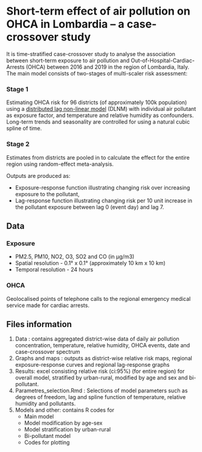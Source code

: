 # Short-term effect of air pollution on OHCA in Lombardia – a case-crossover study
It is time-stratified case-crossover study to analyse the association between short-term exposure to air pollution and Out-of-Hospital-Cardiac-Arrests (OHCA) between 2016 and 2019 in the region of Lombardia, Italy. 
The main model consists of two-stages of multi-scaler risk assessment:
### Stage 1
Estimating OHCA risk for 96 districts (of approximately 100k population) using a [distributed lag non-linear model](https://github.com/gasparrini/dlnm) (DLNM) with individual air pollutant as exposure factor, and temperature and relative humidity as confounders. Long-term trends and seasonality are controlled for using a natural cubic spline of time. 
### Stage 2
Estimates from districts are pooled in to calculate the effect for the entire region using random-effect meta-analysis.

Outputs are produced as:
* Exposure-response function illustrating changing risk over increasing exposure to the pollutant,
* Lag-response function illustrating changing risk per 10 unit increase in the pollutant exposure between lag 0 (event day) and lag 7.
   
## Data
### Exposure
* PM2.5, PM10, NO2, O3, SO2 and CO (in µg/m3)
* Spatial resolution - 0.1° x 0.1° (approximately 10 km x 10 km)
* Temporal resolution - 24 hours
### OHCA 
Geolocalised points of telephone calls to the regional emergency medical service made for cardiac arrests. 

## Files information
1. Data : contains aggregated district-wise data of daily air pollution concentration, temperature, relative humidity, OHCA events, date and case-crossover spectrum 
2. Graphs and maps : outputs as district-wise relative risk maps, regional exposure-response curves and regional lag-response graphs
3. Results: excel consisting relative risk (ci:95%) (for entire region) for overall model, stratified by urban-rural, modified by age and sex and bi-pollutant. 
4. Parametres_selection.Rmd : Selections of model parameters such as degrees of freedom, lag and spline function of temperature, relative humidity and pollutants.
5. Models and other: contains R codes for 
   * Main model
   * Model modification by age-sex
   * Model stratification by urban-rural
   * Bi-pollutant model
   * Codes for plotting 
